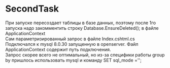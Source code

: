 # SecondTask
При запуске пересоздает таблицы в базе данных, поэтому после 1го запуска надо закомментить строку Database.EnsureDeleted(); в файле ApplicationContext </br>
Сам параметризированный запрос в файле Index.cshtml.cs </br>
Подключался к mysql 8.0.30 запущенную в openserver. Файл ApplicationContext содержит путь подключения. </br>
Запрос скорее всего не оптимальный, но из-за специфики работы group by пришлось использовать mysql и команду SET sql_mode =''; </br>
